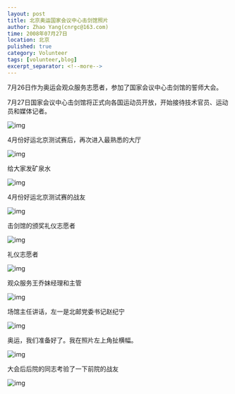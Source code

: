 ```yaml
---
layout: post
title: 北京奥运国家会议中心击剑馆照片
author: Zhao Yang(cnrgc@163.com)
time: 2008年07月27日
location: 北京
pulished: true
category: Volunteer
tags: [volunteer,blog]
excerpt_separator: <!--more-->
---
```


7月26日作为奥运会观众服务志愿者，参加了国家会议中心击剑馆的誓师大会。
 
7月27日国家会议中心击剑馆将正式向各国运动员开放，开始接待技术官员、运动员和媒体记者。

<!--more-->

![img](/assets/blog_image/2008/20080727001-fch.JPG)

4月份好运北京测试赛后，再次进入最熟悉的大厅

![img](/assets/blog_image/2008/20080727002-fch.JPG)

给大家发矿泉水

![img](/assets/blog_image/2008/20080727003-fch.JPG)

4月份好运北京测试赛的战友

![img](/assets/blog_image/2008/20080727004-fch.JPG)

击剑馆的颁奖礼仪志愿者

![img](/assets/blog_image/2008/20080727005-fch.JPG)

礼仪志愿者

![img](/assets/blog_image/2008/20080727006-fch.JPG)

观众服务王乔妹经理和主管

![img](/assets/blog_image/2008/20080727007-fch.JPG)

场馆主任讲话，左一是北邮党委书记赵纪宁

![img](/assets/blog_image/2008/20080727008-fch.JPG)

奥运，我们准备好了。我在照片左上角扯横幅。

![img](/assets/blog_image/2008/20080727009-fch.JPG)

大会后后院的同志考验了一下前院的战友

![img](/assets/blog_image/2008/20080727010-fch.JPG)